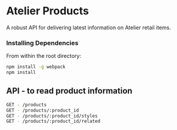 # Atelier Products

A robust API for delivering latest information on Atelier retail items.

### Installing Dependencies

From within the root directory:

```sh
npm install -g webpack
npm install
```

## API - to read product information

```sh
GET - /products
GET - /products/:product_id
GET - /products/:product_id/styles 
GET - /products/:product_id/related
```
